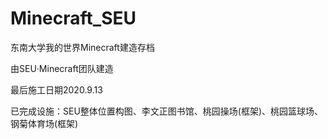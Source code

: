 # Minecraft_SEU

东南大学我的世界Minecraft建造存档

由SEU·Minecraft团队建造

最后施工日期2020.9.13

已完成设施：SEU整体位置构图、李文正图书馆、桃园操场(框架)、桃园篮球场、钢菊体育场(框架)


